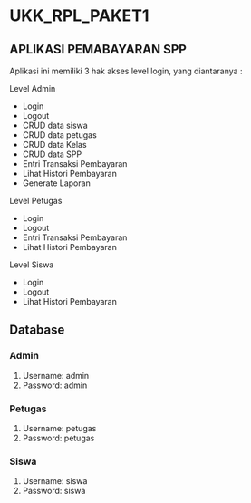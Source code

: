 # UKK_RPL_PAKET1
## APLIKASI PEMABAYARAN SPP
Aplikasi ini memiliki 3 hak akses level login, yang diantaranya :

Level Admin
* Login
* Logout
* CRUD data siswa
* CRUD data petugas
* CRUD data Kelas
* CRUD data SPP
* Entri Transaksi Pembayaran
* Lihat Histori Pembayaran
* Generate Laporan

Level Petugas
* Login
* Logout
* Entri Transaksi Pembayaran
* Lihat Histori Pembayaran

Level Siswa
* Login
* Logout
* Lihat Histori Pembayaran
## Database
### Admin
1. Username: admin
2. Password: admin

### Petugas
1. Username: petugas
2. Password: petugas

### Siswa
1. Username: siswa
2. Password: siswa
